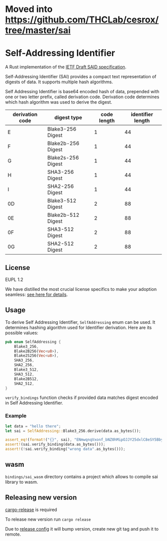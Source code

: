 # Moved into https://github.com/THCLab/cesrox/tree/master/sai


# Self-Addressing Identifier

A Rust implementation of the [IETF Draft SAID specification](https://weboftrust.github.io/ietf-said/draft-ssmith-said.html).

Self-Addressing Identifier (SAI) provides a compact text representation of digests of data.
It supports multiple hash algorithms.

Self Addressing Identifier is base64 encoded hash of data, prepended with
one or two letter prefix, called derivation code. Derivation code determines
which hash algorithm was used to derive the digest.

| derivation code| digest type 		| code length 	| identifier length	|
|---------------|-------------------|---------------|-------------------|
| E				| Blake3-256 Digest | 1				| 44 				|
| F 			| Blake2b-256 Digest| 1				| 44				|
| G				| Blake2s-256 Digest| 1				| 44				|
| H				| SHA3-256 Digest 	| 1				| 44				|
| I				| SHA2-256 Digest	| 1				| 44				|
| 0D			| Blake3-512 Digest | 2				| 88				|
| 0E			| Blake2b-512 Digest| 2				| 88				|
| 0F			| SHA3-512 Digest 	| 2				| 88				|
| 0G			| SHA2-512 Digest	| 2				| 88				|

## License

EUPL 1.2 

We have distilled the most crucial license specifics to make your adoption seamless: [see here for details](https://github.com/THCLab/licensing).

## Usage

To derive Self Addressing Identifier, `SelfAddressing` enum can be used. It
determines hashing algorithm used for Identifier derivation.  Here are its
possible values:

```rust
pub enum SelfAddressing {
    Blake3_256,
    Blake2B256(Vec<u8>),
    Blake2S256(Vec<u8>),
    SHA3_256,
    SHA2_256,
    Blake3_512,
    SHA3_512,
    Blake2B512,
    SHA2_512,
}
```

`verify_bindings` function checks if provided data matches digest encoded in Self Addressing Identifier.

### Example
```rust
let data = "hello there";
let sai = SelfAddressing::Blake3_256.derive(data.as_bytes());

assert_eq!(format!("{}", sai), "ENmwqnqVxonf_bNZ0hMipOJJY25dxlC8eSY5BbyMCfLJ");
assert!(sai.verify_binding(data.as_bytes()));
assert!(!sai.verify_binding("wrong data".as_bytes()));
```

## wasm
`bindings/sai_wasm` directory contains a project which allows to compile sai library to wasm.

## Releasing new version
[cargo-release](https://github.com/crate-ci/cargo-release) is required

To release new version run `cargo release`

Due to [release config](./release.toml) it will bump version, create new git tag
and push it to remote.
